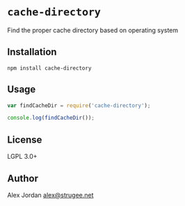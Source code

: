 # `cache-directory`

Find the proper cache directory based on operating system

## Installation

    npm install cache-directory

## Usage

```js
var findCacheDir = require('cache-directory');

console.log(findCacheDir());
```

## License

LGPL 3.0+

## Author

Alex Jordan <alex@strugee.net>
